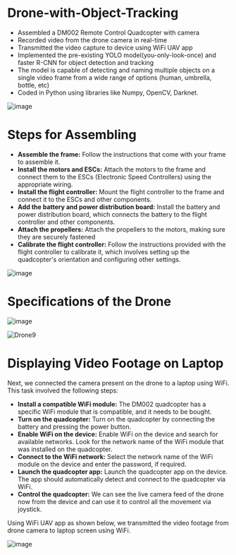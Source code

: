 # Drone-with-Object-Tracking
- Assembled a DM002 Remote Control Quadcopter with camera
- Recorded video from the drone camera in real-time
- Transmitted the video capture to device using WiFi UAV app
- Implemented the pre-existing YOLO model(you-only-look-once) and faster R-CNN for object detection and tracking
- The model is capable of detecting and naming multiple objects on a single video frame from a wide range of options (human, umbrella, bottle, etc)
- Coded in Python using libraries like Numpy, OpenCV, Darknet.

![image](https://github.com/JFM269/Object-Detection-by-Drones-using-Deep-Learning/assets/87769268/ca2829e6-5e75-476d-a97d-6d93f7a091d0)

# Steps for Assembling
-	<b>Assemble the frame:</b> Follow the instructions that come with your frame to assemble it.
-	<b>Install the motors and ESCs:</b> Attach the motors to the frame and connect them to the ESCs (Electronic Speed Controllers) using the appropriate wiring.
-	<b>Install the flight controller:</b> Mount the flight controller to the frame and connect it to the ESCs and other components.
-	<b>Add the battery and power distribution board:</b> Install the battery and power distribution board, which connects the battery to the flight controller and other components.
-	<b>Attach the propellers:</b> Attach the propellers to the motors, making sure they are securely fastened
-	<b>Calibrate the flight controller:</b> Follow the instructions provided with the flight controller to calibrate it, which involves setting up the quadcopter's orientation and configuring other settings.

![image](https://github.com/JFM269/Object-Detection-by-Drones-using-Deep-Learning/assets/87769268/4a12a742-2e20-4bd6-9658-267f566a8951)

# Specifications of the Drone 

![image](https://github.com/JFM269/Object-Detection-by-Drones-using-Deep-Learning/assets/87769268/81947cee-f00a-4092-a44c-7bec2a5c248e)

![Drone9](https://github.com/JFM269/Object-Detection-by-Drones-using-Deep-Learning/assets/87769268/730bc8f7-e379-4187-9729-fd49288cf598)


# Displaying Video Footage on Laptop

Next, we connected the camera present on the drone to a laptop using WiFi. This task involved the following steps:
-	<b>Install a compatible WiFi module:</b> The DM002 quadcopter has a specific WiFi module that is compatible, and it needs to be bought.
-	<b>Turn on the quadcopter:</b> Turn on the quadcopter by connecting the battery and pressing the power button.
-	<b>Enable WiFi on the device:</b> Enable WiFi on the device and search for available networks. Look for the network name of the WiFi module that was installed on the quadcopter.
-	<b>Connect to the WiFi network:</b> Select the network name of the WiFi module on the device and enter the password, if required.
-	<b>Launch the quadcopter app:</b> Launch the quadcopter app on the device. The app should automatically detect and connect to the quadcopter via WiFi.
-	<b>Control the quadcopter:</b> We can see the live camera feed of the drone now from the device and can use it to control all the movement via joystick.

Using WiFi UAV app as shown below, we transmitted the video footage from drone camera to laptop screen using WiFi.

![image](https://github.com/JFM269/Object-Detection-by-Drones-using-Deep-Learning/assets/87769268/b7e669a8-2c4f-45f6-9854-2d1133f9702c)


